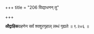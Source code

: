 +++
title = "206 विद्याधनन् तु"

+++

**औद्वाहिक**ग्रहणेन सर्वं श्वशुरगृहाल् लब्धं गृह्यते ॥ ९.२०६ ॥